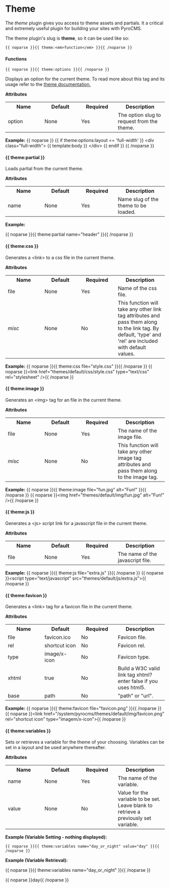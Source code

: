 # Theme

The _theme_ plugin gives you access to theme assets and partials. It a critical and extremely useful plugin for building your sites with PyroCMS.

The theme plugin's slug is __theme__, so it can be used like so:

	{{ noparse }}{{ theme:<em>function</em> }}{{ /noparse }}

#### Functions

	{{ noparse }}{{ theme:options }}{{ /noparse }}

Displays an option for the current theme. To read more about this tag and its usage refer to the <a href="#designers/getting_started.html">theme documentation.</a>

**Attributes**
<table cellpadding="0" cellspacing="0">
	<tbody>
		<tr>
			<th>Name</th>
			<th>Default</th>
			<th>Required</th>
			<th>Description</th>
		</tr>
		<tr>
			<td width="100">option</td>
			<td width="100">None</td>
			<td width="100">Yes</td>
			<td>The option slug to request from the theme.</td>
		</tr>
	</tbody>
</table>

**Example:**
	{{ noparse }}
		{{ if theme:options:layout == 'full-width' }}
			&lt;div class="full-width"&gt;
			{{ template:body }}
			&lt;/div&gt;
		{{ endif }}
	{{ /noparse }}

#### {{ theme:partial }} ####

Loads partial from the current theme.

**Attributes**
<table cellpadding="0" cellspacing="0">
	<tbody>
		<tr>
			<th>Name</th>
			<th>Default</th>
			<th>Required</th>
			<th>Description</th>
		</tr>
		<tr>
			<td width="100">name</td>
			<td width="100">None</td>
			<td width="100">Yes</td>
			<td>Name slug of the theme to be loaded.</td>
		</tr>
	</tbody>
</table>

**Example:**

{{ noparse }}{{ theme:partial name="header" }}{{ /noparse }}

#### {{ theme:css }} ####

Generates a &lt;link&gt; to a css file in the current theme.

**Attributes**
<table cellpadding="0" cellspacing="0">
	<tbody>
		<tr>
			<th>Name</th>
			<th>Default</th>
			<th>Required</th>
			<th>Description</th>
		</tr>
		<tr>
			<td width="100">file</td>
			<td width="100">None</td>
			<td width="100">Yes</td>
			<td>Name of the css file.</td>
		</tr>
		<tr>
			<td width="100"><em>misc</em></td>
			<td width="100">None</td>
			<td width="100">No</td>
			<td>This function will take any other link tag attributes and pass them along to the link tag. By default, 'type' and 'rel' are included with default values.</td>
		</tr>
	</tbody>
</table>

**Example:**
	{{ noparse }}{{ theme:css file="style.css" }}{{ /noparse }}
	{{ noparse }}&lt;link href="themes/default/css/style.css" type="text/css" rel="stylesheet" /&gt;{{ /noparse }}

#### {{ theme:image }} ####

Generates an &lt;img&gt; tag for an file in the current theme.

**Attributes**
<table cellpadding="0" cellspacing="0">
	<tbody>
		<tr>
			<th>Name</th>
			<th>Default</th>
			<th>Required</th>
			<th>Description</th>
		</tr>
		<tr>
			<td width="100">file</td>
			<td width="100">None</td>
			<td width="100">Yes</td>
			<td>The name of the image file.</td>
		</tr>
		<tr>
			<td width="100"><em>misc</em></td>
			<td width="100">None</td>
			<td width="100">No</td>
			<td>This function will take any other image tag attributes and pass them along to the image tag.</td>
		</tr>
	</tbody>
</table>

**Example:**
	{{ noparse }}{{ theme:image file="fun.jpg" alt="Fun!" }}{{ /noparse }}
	{{ noparse }}&lt;img href="themes/default/img/fun.jpg" alt="Fun!" /&gt;{{ /noparse }}

#### {{ theme:js }} ####

Generates a &lt;js&gt; script link for a javascript file in the current theme.

**Attributes**
<table cellpadding="0" cellspacing="0">
	<tbody>
		<tr>
			<th>Name</th>
			<th>Default</th>
			<th>Required</th>
			<th>Description</th>
		</tr>
		<tr>
			<td width="100">file</td>
			<td width="100">None</td>
			<td width="100">Yes</td>
			<td>The name of the javascript file.</td>
		</tr>
	</tbody>
</table>

**Example:**
	{{ noparse }}{{ theme:js file="extra.js" }}{{ /noparse }}
	{{ noparse }}&lt;script type="text/javascript" src="themes/default/js/extra.js"&gt;{{ /noparse }}

#### {{ theme:favicon }} ####

Generates a &lt;link&gt; tag for a favicon file in the current theme.

**Attributes**
<table cellpadding="0" cellspacing="0">
	<tbody>
		<tr>
			<th width="100">Name</th>
			<th width="100">Default</th>
			<th width="100">Required</th>
			<th>Description</th>
		</tr>
		<tr>
			<td>file</td>
			<td>favicon.ico</td>
			<td>No</td>
			<td>Favicon file.</td>
		</tr>
		<tr>
			<td>rel</td>
			<td>shortcut icon</td>
			<td>No</td>
			<td>Favicon rel.</td>
		</tr>
		<tr>
			<td>type</td>
			<td>image/x-icon</td>
			<td>No</td>
			<td>Favicon type.</td>
		</tr>
		<tr>
			<td>xhtml</td>
			<td>true</td>
			<td>No</td>
			<td>Build a W3C valid link tag xhtml? enter false if you uses html5.</td>
		</tr>
		<tr>
			<td>base</td>
			<td>path</td>
			<td>No</td>
			<td>"path" or "url".</td>
		</tr>
	</tbody>
</table>

**Example:**
	{{ noparse }}{{ theme:favicon file="favicon.png" }}{{ /noparse }}
	{{ noparse }}&lt;link href="/system/pyrocms/themes/default/img/favicon.png" rel="shortcut icon" type="imagem/x-icon"&gt;{{ /noparse }}

#### {{ theme:variables }} ####

Sets or retrieves a variable for the theme of your choosing. Variables can be set in a layout and be used anywhere thereafter.

**Attributes**
<table cellpadding="0" cellspacing="0">
	<tbody>
		<tr>
			<th>Name</th>
			<th>Default</th>
			<th>Required</th>
			<th>Description</th>
		</tr>
		<tr>
			<td width="100">name</td>
			<td width="100">None</td>
			<td width="100">Yes</td>
			<td>The name of the variable.</td>
		</tr>
		<tr>
			<td width="100">value</td>
			<td width="100">None</td>
			<td width="100">No</td>
			<td>Value for the variable to be set. Leave blank to retrieve a previously set variable.</td>
		</tr>
	</tbody>
</table>

**Example (Variable Setting - nothing displayed):**

	{{ noparse }}{{ theme:variables name="day_or_night" value="day" }}{{ /noparse }}

**Example (Variable Retrieval):**

{{ noparse }}{{ theme:variables name="day_or_night" }}{{ /noparse }}

{{ noparse }}day{{ /noparse }}